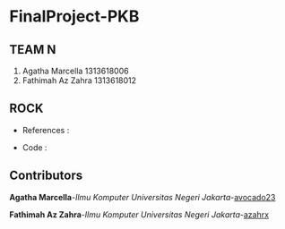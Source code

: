 # FinalProject-PKB
## TEAM N
1. Agatha Marcella   1313618006
2. Fathimah Az Zahra 1313618012
## ROCK
* References :

* Code :
## Contributors
**Agatha Marcella**-*Ilmu Komputer Universitas Negeri Jakarta*-[avocado23](https://github.com/avocado23)

**Fathimah Az Zahra**-*Ilmu Komputer Universitas Negeri Jakarta*-[azahrx](https://github.com/azahrx)
